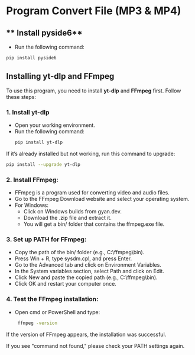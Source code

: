 # Program Convert File (MP3 & MP4)

## ** Install pyside6**
 - Run the following command:
  ```bash
  pip install pyside6
  ```

## **Installing yt-dlp and FFmpeg**

To use this program, you need to install **yt-dlp** and **FFmpeg** first. Follow these steps:

### 1. **Install yt-dlp**
- Open your working environment.
- Run the following command:
  ```bash
  pip install yt-dlp
  ```

If it’s already installed but not working, run this command to upgrade:

  ```bash
  pip install --upgrade yt-dlp
  ```
### 2. **Install FFmpeg:**

 - FFmpeg is a program used for converting video and audio files.
 - Go to the FFmpeg Download website and select your operating system.
 - For Windows:
    - Click on Windows builds from gyan.dev.
    - Download the .zip file and extract it.
    - You will get a bin/ folder that contains the ffmpeg.exe file.

### 3. **Set up PATH for FFmpeg:**

 - Copy the path of the bin/ folder (e.g., C:\ffmpeg\bin).
 - Press Win + R, type sysdm.cpl, and press Enter.
 - Go to the Advanced tab and click on Environment Variables.
 - In the System variables section, select Path and click on Edit.
 - Click New and paste the copied path (e.g., C:\ffmpeg\bin).
 - Click OK and restart your computer once.

### 4. **Test the FFmpeg installation:**

 - Open cmd or PowerShell and type:
   ```bash
    ffmpeg -version
    ```

If the version of FFmpeg appears, the installation was successful.

If you see "command not found," please check your PATH settings again.
